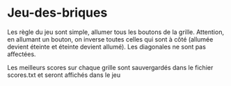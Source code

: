 # Jeu-des-briques

Les règle du jeu sont simple, allumer tous les boutons de la grille. Attention, en allumant un bouton, on inverse toutes celles qui sont à côté (allumée devient éteinte et éteinte devient allumé). Les diagonales ne sont pas affectées.

Les meilleurs scores sur chaque grille sont sauvergardés dans le fichier scores.txt et seront affichés dans le jeu
